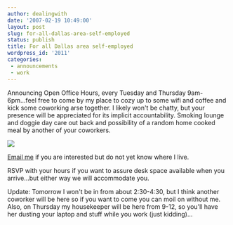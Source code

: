 ```yaml
---
author: dealingwith
date: '2007-02-19 10:49:00'
layout: post
slug: for-all-dallas-area-self-employed
status: publish
title: For all Dallas area self-employed
wordpress_id: '2011'
categories:
 - announcements
 - work
---
```


Announcing Open Office Hours, every Tuesday and Thursday 9am-6pm...feel free
to come by my place to cozy up to some wifi and coffee and kick some coworking
arse together. I likely won't be chatty, but your presence will be appreciated
for its implicit accountability. Smoking lounge and doggie day care out back
and possibility of a random home cooked meal by another of your coworkers.

![][1]

[Email me][2] if you are interested but do not yet know where I live.

RSVP with your hours if you want to assure desk space available when you
arrive...but either way we will accommodate you.

Update: Tomorrow I won't be in from about 2:30-4:30, but I think another
coworker will be here so if you want to come you can moil on without me. Also,
on Thursday my housekeeper will be here from 9-12, so you'll have her dusting
your laptop and stuff while you work (just kidding)...

   [1]: http://daniel.iaspiretonothing.com/blog/files/2006/11/aaa12345687.jpg

   [2]: mailto:dealingwith@gmail.com

